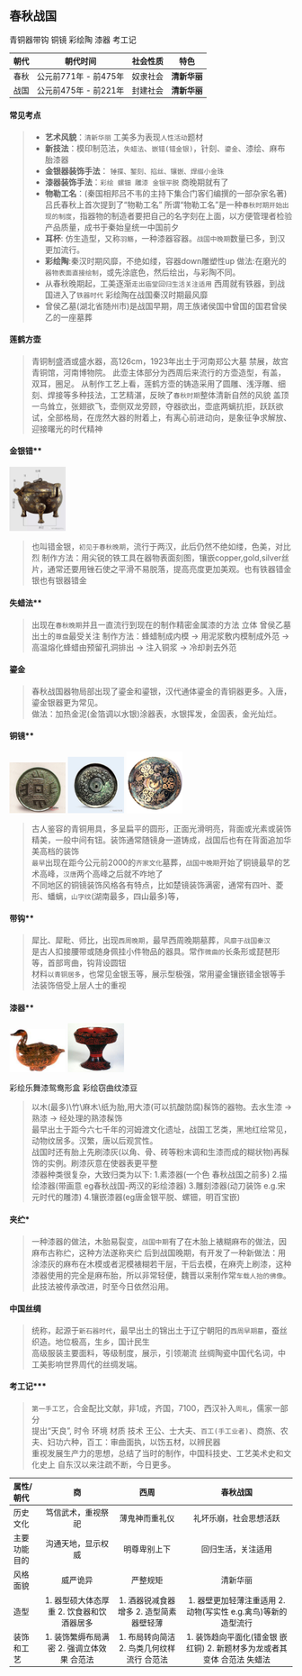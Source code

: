 **春秋战国**
----------------------------------------------------------------------------------------
青铜器带钩 铜镜 彩绘陶 漆器 考工记

| 朝代 | 朝代时间 | 社会性质 | 特色 |
| :----  | :----: |:----: |:----: |
| 春秋 | 公元前771年 - 前475年 | 奴隶社会 | **清新华丽** |
| 战国 | 公元前475年 - 前221年 | 封建社会 | **清新华丽** |

#### 常见考点
> - **艺术风貌**：`清新华丽`  工美多为表现`人性活动`题材
> - **新技法**：模印制范法，`失蜡法`、`嵌错(错金银)`，针刻、`鎏金`、漆绘、麻布胎漆器 
> - **金银器装饰手法**： `锤揲、錾刻、掐丝、镶嵌、焊缀小金珠`  
> - **漆器装饰手法**：`彩绘 螺钿 雕漆 金银平脱` 商晚期就有了
> - **物勒工名**：(秦国相邦吕不韦的主持下集合门客们编撰的一部杂家名著)吕氏春秋上首次提到了“物勒工名” 所谓“物勒工名”是一种`春秋时期开始出现的制度`，指器物的制造者要把自己的名字刻在上面，以方便管理者检验产品质量，成书于秦始皇统一中国前夕
> - **耳杯**: 仿生造型，又称`羽觞`，一种漆器容器。`战国中晚期`数量已多，到汉更加流行。
> - **彩绘陶**:秦汉时期风靡，不绝如缕，容器down雕塑性up  做法:在磨光的`器物表面直接绘制`，或先涂底色，然后绘出，与彩陶不同。
> - 从春秋晚期起，工美逐渐`走出庙堂回归生活关注适用` 西周就有铁器，到战国进入了`铁器时代` 彩绘陶在战国秦汉时期最风靡
> - 曾侯乙墓(湖北省随州市)是战国早期，周王族诸侯国中曾国的国君曾侯乙的一座墓葬

#### 莲鹤方壶
> 青铜制盛酒或盛水器，高126cm，1923年出土于河南郑公大墓 禁展，故宫青铜馆，河南博物院。
> 此壶主体部分为西周后来流行的方壶造型，有盖，双耳，圈足。 从制作工艺上看，莲鹤方壶的铸造采用了圆雕、浅浮雕、细刻、焊接等多种技法，工艺精湛，反映了`春秋时期`整体清新自然的风貌
> 盖顶一鸟耸立，张翅欲飞，壶侧双龙旁顾，夺器欲出，壶底两螭抗拒，跃跃欲试，全部格局，在庞然大器的附着上，有离心前进动向，是象征争求解放、迎接曙光的时代精神

#### 金银错**
<img src="./assets/错金银团花纹流鼎.jpeg" width="100px"/>

> 也叫错金银，`初见于春秋晚期`，流行于两汉，此后仍然不绝如缕，色美，对比烈
> 制作方法：用尖锐的铁工具在器物表面刻图，镶嵌copper,gold,silver丝片，通常还要用锉石使之平滑不易脱落，提高亮度更加美观。也有铁器错金银也有银器错金

#### 失蜡法**
> 出现在`春秋晚期`并且一直流行到现在的制作精密金属漆的方法 立体 曾侯乙墓出土的`尊盘`最受关注
> 制作方法：蜂蜡制成内模 -> 用泥浆敷内模制成外范 -> 高温熔化蜂蜡由预留孔洞排出 -> 注入铜浆 -> 冷却剥去外范  

#### 鎏金
> 春秋战国器物局部出现了鎏金和鎏银，汉代通体鎏金的青铜器更多。入唐，鎏金银器更为常见。  
> 做法：加热金泥(金箔调以水银)涂器表，水银挥发，金固表，金光灿烂。

#### 铜镜**
<div>
	<img src="./assets/战国楚八叶四山纹镜.jpeg" width="100px"/>
	<img src="./assets/战国金乌扶桑铜镜.jpeg" width="100px"/>
	<img src="./assets/错金银狩猎纹铜镜.jpeg" width="100px"/>
</div>

> 古人鉴容的青铜用具，多呈扁平的圆形，正面光滑明亮，背面或光素或装饰精美，一般中间有钮。装饰通常随镜身一道铸成，战国后也有在背面追加华美高档的装饰    
> `最早`出现在距今公元前2000的`齐家文化`墓葬，`战国中晚期`开始了铜镜最早的艺术高峰，`汉唐`两个高峰之后就不咋地了  
> 不同地区的铜镜装饰风格各有特点，比如楚镜装饰满密，通常有四叶、菱形、蟠螭，`山字纹`(湖南最多，四山最多)等，  

#### 带钩**
> 犀比、犀毗、师比，出现`西周晚期`，最早西周晚期墓葬，`风靡于战国秦汉`  
> 是古人扣接腰带或随身佩挂小件物品的器具。常作`微曲的`长条形或琵琶形等，首部弯曲，钩背设圆钮  
> 材料`以青铜居多`，也常见金银玉等，展示型极强，常用鎏金镶嵌错金银等手法装饰倍受上层人士的重视

#### 漆器**
<div>
	<img src="./assets/彩绘乐舞漆鸳鸯形盒.jpeg" width="100px"/>
	<img src="./assets/彩绘窃曲纹漆豆.jpeg" width="100px"/>
	<p>彩绘乐舞漆鸳鸯形盒 彩绘窃曲纹漆豆</p>
</div>

> 以木(最多)\竹\麻木\纸为胎,用大漆(可以抗酸防腐)髹饰的器物。去水生漆 -> 熟漆 -> 经处理的熟漆髹饰   
> 最早出土于距今六七千年的河姆渡文化遗址，战国工艺类，黑地红绘常见，动物纹居多。汉繁，唐以后观赏性。  
> 战国时还有胎上先刷漆灰(以角、骨、砖等粉末调和生漆而成的糊状物)再髹饰的实例。刷漆灰意在使器表更平整   
> 漆器种类很复杂，大致归类为以下: 1.素漆器(一个色 春秋战国之前多) 2.描绘漆器(带画意 eg春秋战国-两汉的彩绘漆器) 3.雕刻漆器(动刀装饰 e.g.宋元时代的雕漆) 4.镶嵌漆器(eg唐金银平脱、螺钿，明百宝嵌)

#### 夹纻*
> 一种漆器的做法，木胎易裂变，`战国中期`有了在木胎上裱糊麻布的做法，因麻布古称纻，这种方法遂称夹纻
> 后到战国晚期，有开发了一种新做法：用涂漆灰的麻布在木模或者泥模裱糊若干层，干后去模，在麻壳上刷漆，这种漆器使用的完全是麻布胎，所以非常轻便，魏晋以来制作常`车载人抬的佛像`。此技法被传承改进，时至今日依然沿用。

#### 中国丝绸
> 统称，起源于`新石器时代`，最早出土的锦出土于辽宁朝阳的`西周早期墓`，蚕丝织造。地位极高，生乡，国计民生  
> 高级服装主要面料，等级制度，展示，引领潮流  丝绸陶瓷中国代名词，中工美影响世界周代的丝绸发端。

#### 考工记***
> `第一手工艺`，合金配比文献，非1成，齐国，7100，西汉补入`周礼`，儒家一部分  
> 提出“天良”, 时令 环境 材质 技术 王公、士大夫、`百工(手工业者)`、商旅、农夫、妇功六种，百工：审曲面执，以饬五材，以辨民器  
> 重视发展生产力的思想，总结了当时的制作，中国科技史、工艺美术史和文化史上 自东汉以来注疏不断，今日更多。


|  属性/朝代   | 商 | 西周 | 春秋战国 |
| :----  | :----: |:----: |:----: |
| 历史文化 | 笃信武术，重视祭祀 | 薄鬼神而重礼仪 | 礼坏乐崩，社会思想活跃 |
| 主要功能目的 | 沟通天地，显示权威 | 明尊卑别上下 | 回归生活，关注适用 |
| 风格面貌 | 威严诡异 | 严整规矩 | 清新华丽 |
| 造型 | 1. 器型硕大体态厚重 2. 饮食器和饮酒器居多 | 1. 酒器锐减食器增多 2. 造型简素器壁轻薄 | 1. 器壁更加轻薄注重适用 2. 动物(写实性 e.g.禽鸟)等新的造型流行 |
| 装饰和工艺 | 1. 装饰繁缛布局满密 2. 强调立体效果 合范法 | 1. 布局转向简洁 2. 鸟类几何纹样流行 合范法 | 1. 装饰趋向平面化(错金银 嵌红铜) 2. 新题材多为龙或者其变体 合范法 失蜡法 |